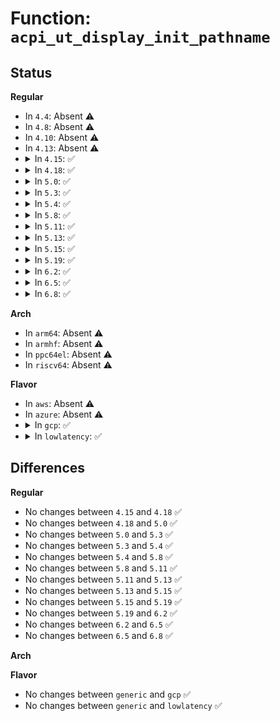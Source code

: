 # Function: <code>acpi_ut_display_init_pathname</code>

## Status
<b>Regular</b>
<ul>
<li>
In <code>4.4</code>: Absent ⚠️
</li>
<li>
In <code>4.8</code>: Absent ⚠️
</li>
<li>
In <code>4.10</code>: Absent ⚠️
</li>
<li>
In <code>4.13</code>: Absent ⚠️
</li>
<li>
<details>
<summary>In <code>4.15</code>: ✅</summary>

```c
void acpi_ut_display_init_pathname(u8 type, struct acpi_namespace_node *obj_handle, const char *path);
```

**Collision:** Unique Global

**Inline:** No

**Transformation:** False

**Instances:**

```
In drivers/acpi/acpica/utmisc.c (ffffffff81584aa8)
Location: drivers/acpi/acpica/utmisc.c:366
Inline: False
Direct callers:
  - drivers/acpi/acpica/dsargs.c:acpi_ds_get_region_arguments
  - drivers/acpi/acpica/dsargs.c:acpi_ds_get_bank_field_arguments
  - drivers/acpi/acpica/dsargs.c:acpi_ds_get_buffer_field_arguments
  - drivers/acpi/acpica/nsinit.c:acpi_ns_init_one_device
  - drivers/acpi/acpica/nsinit.c:acpi_ns_init_one_device
```
**Symbols:**

```
ffffffff81584aa8-ffffffff81584b7a: acpi_ut_display_init_pathname (STB_GLOBAL)
```
</details>
</li>
<li>
<details>
<summary>In <code>4.18</code>: ✅</summary>

```c
void acpi_ut_display_init_pathname(u8 type, struct acpi_namespace_node *obj_handle, const char *path);
```

**Collision:** Unique Global

**Inline:** No

**Transformation:** False

**Instances:**

```
In drivers/acpi/acpica/utmisc.c (ffffffff815bbc19)
Location: drivers/acpi/acpica/utmisc.c:330
Inline: False
Direct callers:
  - drivers/acpi/acpica/dsargs.c:acpi_ds_get_region_arguments
  - drivers/acpi/acpica/dsargs.c:acpi_ds_get_bank_field_arguments
  - drivers/acpi/acpica/dsargs.c:acpi_ds_get_buffer_field_arguments
  - drivers/acpi/acpica/nsinit.c:acpi_ns_init_one_device
  - drivers/acpi/acpica/nsinit.c:acpi_ns_init_one_device
```
**Symbols:**

```
ffffffff815bbc19-ffffffff815bbceb: acpi_ut_display_init_pathname (STB_GLOBAL)
```
</details>
</li>
<li>
<details>
<summary>In <code>5.0</code>: ✅</summary>

```c
void acpi_ut_display_init_pathname(u8 type, struct acpi_namespace_node *obj_handle, const char *path);
```

**Collision:** Unique Global

**Inline:** No

**Transformation:** False

**Instances:**

```
In drivers/acpi/acpica/utmisc.c (ffffffff815d505f)
Location: drivers/acpi/acpica/utmisc.c:331
Inline: False
Direct callers:
  - drivers/acpi/acpica/dsargs.c:acpi_ds_get_region_arguments
  - drivers/acpi/acpica/dsargs.c:acpi_ds_get_bank_field_arguments
  - drivers/acpi/acpica/dsargs.c:acpi_ds_get_buffer_field_arguments
  - drivers/acpi/acpica/nsinit.c:acpi_ns_init_one_device
  - drivers/acpi/acpica/nsinit.c:acpi_ns_init_one_device
```
**Symbols:**

```
ffffffff815d505f-ffffffff815d5131: acpi_ut_display_init_pathname (STB_GLOBAL)
```
</details>
</li>
<li>
<details>
<summary>In <code>5.3</code>: ✅</summary>

```c
void acpi_ut_display_init_pathname(u8 type, struct acpi_namespace_node *obj_handle, const char *path);
```

**Collision:** Unique Global

**Inline:** No

**Transformation:** False

**Instances:**

```
In drivers/acpi/acpica/utmisc.c (ffffffff816069f8)
Location: drivers/acpi/acpica/utmisc.c:331
Inline: False
Direct callers:
  - drivers/acpi/acpica/dsargs.c:acpi_ds_get_region_arguments
  - drivers/acpi/acpica/dsargs.c:acpi_ds_get_bank_field_arguments
  - drivers/acpi/acpica/dsargs.c:acpi_ds_get_buffer_field_arguments
  - drivers/acpi/acpica/nsinit.c:acpi_ns_init_one_device
  - drivers/acpi/acpica/nsinit.c:acpi_ns_init_one_device
```
**Symbols:**

```
ffffffff816069f8-ffffffff81606aca: acpi_ut_display_init_pathname (STB_GLOBAL)
```
</details>
</li>
<li>
<details>
<summary>In <code>5.4</code>: ✅</summary>

```c
void acpi_ut_display_init_pathname(u8 type, struct acpi_namespace_node *obj_handle, const char *path);
```

**Collision:** Unique Global

**Inline:** No

**Transformation:** False

**Instances:**

```
In drivers/acpi/acpica/utmisc.c (ffffffff81627e93)
Location: drivers/acpi/acpica/utmisc.c:331
Inline: False
Direct callers:
  - drivers/acpi/acpica/dsargs.c:acpi_ds_get_region_arguments
  - drivers/acpi/acpica/dsargs.c:acpi_ds_get_bank_field_arguments
  - drivers/acpi/acpica/dsargs.c:acpi_ds_get_buffer_field_arguments
  - drivers/acpi/acpica/nsinit.c:acpi_ns_init_one_device
  - drivers/acpi/acpica/nsinit.c:acpi_ns_init_one_device
```
**Symbols:**

```
ffffffff81627e93-ffffffff81627f65: acpi_ut_display_init_pathname (STB_GLOBAL)
```
</details>
</li>
<li>
<details>
<summary>In <code>5.8</code>: ✅</summary>

```c
void acpi_ut_display_init_pathname(u8 type, struct acpi_namespace_node *obj_handle, const char *path);
```

**Collision:** Unique Global

**Inline:** No

**Transformation:** False

**Instances:**

```
In drivers/acpi/acpica/utmisc.c (ffffffff816d462d)
Location: drivers/acpi/acpica/utmisc.c:331
Inline: False
Direct callers:
  - drivers/acpi/acpica/dsargs.c:acpi_ds_get_region_arguments
  - drivers/acpi/acpica/dsargs.c:acpi_ds_get_bank_field_arguments
  - drivers/acpi/acpica/dsargs.c:acpi_ds_get_buffer_field_arguments
  - drivers/acpi/acpica/nsinit.c:acpi_ns_init_one_device
  - drivers/acpi/acpica/nsinit.c:acpi_ns_init_one_device
```
**Symbols:**

```
ffffffff816d462d-ffffffff816d46ff: acpi_ut_display_init_pathname (STB_GLOBAL)
```
</details>
</li>
<li>
<details>
<summary>In <code>5.11</code>: ✅</summary>

```c
void acpi_ut_display_init_pathname(u8 type, struct acpi_namespace_node *obj_handle, const char *path);
```

**Collision:** Unique Global

**Inline:** No

**Transformation:** False

**Instances:**

```
In drivers/acpi/acpica/utmisc.c (ffffffff816f25fa)
Location: drivers/acpi/acpica/utmisc.c:331
Inline: False
Direct callers:
  - drivers/acpi/acpica/dsargs.c:acpi_ds_get_region_arguments
  - drivers/acpi/acpica/dsargs.c:acpi_ds_get_bank_field_arguments
  - drivers/acpi/acpica/dsargs.c:acpi_ds_get_buffer_field_arguments
  - drivers/acpi/acpica/nsinit.c:acpi_ns_init_one_device
  - drivers/acpi/acpica/nsinit.c:acpi_ns_init_one_device
```
**Symbols:**

```
ffffffff816f25fa-ffffffff816f26cc: acpi_ut_display_init_pathname (STB_GLOBAL)
```
</details>
</li>
<li>
<details>
<summary>In <code>5.13</code>: ✅</summary>

```c
void acpi_ut_display_init_pathname(u8 type, struct acpi_namespace_node *obj_handle, const char *path);
```

**Collision:** Unique Global

**Inline:** No

**Transformation:** False

**Instances:**

```
In drivers/acpi/acpica/utmisc.c (ffffffff816d44ab)
Location: drivers/acpi/acpica/utmisc.c:331
Inline: False
Direct callers:
  - drivers/acpi/acpica/dsargs.c:acpi_ds_get_region_arguments
  - drivers/acpi/acpica/dsargs.c:acpi_ds_get_bank_field_arguments
  - drivers/acpi/acpica/dsargs.c:acpi_ds_get_buffer_field_arguments
  - drivers/acpi/acpica/nsinit.c:acpi_ns_init_one_device
  - drivers/acpi/acpica/nsinit.c:acpi_ns_init_one_device
```
**Symbols:**

```
ffffffff816d44ab-ffffffff816d457d: acpi_ut_display_init_pathname (STB_GLOBAL)
```
</details>
</li>
<li>
<details>
<summary>In <code>5.15</code>: ✅</summary>

```c
void acpi_ut_display_init_pathname(u8 type, struct acpi_namespace_node *obj_handle, const char *path);
```

**Collision:** Unique Global

**Inline:** No

**Transformation:** False

**Instances:**

```
In drivers/acpi/acpica/utmisc.c (ffffffff8174bd82)
Location: drivers/acpi/acpica/utmisc.c:331
Inline: False
Direct callers:
  - drivers/acpi/acpica/dsargs.c:acpi_ds_get_region_arguments
  - drivers/acpi/acpica/dsargs.c:acpi_ds_get_bank_field_arguments
  - drivers/acpi/acpica/dsargs.c:acpi_ds_get_buffer_field_arguments
  - drivers/acpi/acpica/nsinit.c:acpi_ns_init_one_device
  - drivers/acpi/acpica/nsinit.c:acpi_ns_init_one_device
```
**Symbols:**

```
ffffffff8174bd82-ffffffff8174be54: acpi_ut_display_init_pathname (STB_GLOBAL)
```
</details>
</li>
<li>
<details>
<summary>In <code>5.19</code>: ✅</summary>

```c
void acpi_ut_display_init_pathname(u8 type, struct acpi_namespace_node *obj_handle, const char *path);
```

**Collision:** Unique Global

**Inline:** No

**Transformation:** False

**Instances:**

```
In drivers/acpi/acpica/utmisc.c (ffffffff8187e393)
Location: drivers/acpi/acpica/utmisc.c:331
Inline: False
Direct callers:
  - drivers/acpi/acpica/dsargs.c:acpi_ds_get_region_arguments
  - drivers/acpi/acpica/dsargs.c:acpi_ds_get_bank_field_arguments
  - drivers/acpi/acpica/dsargs.c:acpi_ds_get_buffer_field_arguments
  - drivers/acpi/acpica/evregion.c:acpi_ev_execute_reg_method
  - drivers/acpi/acpica/nsinit.c:acpi_ns_init_one_device
  - drivers/acpi/acpica/nsinit.c:acpi_ns_init_one_device
```
**Symbols:**

```
ffffffff8187e393-ffffffff8187e484: acpi_ut_display_init_pathname (STB_GLOBAL)
```
</details>
</li>
<li>
<details>
<summary>In <code>6.2</code>: ✅</summary>

```c
void acpi_ut_display_init_pathname(u8 type, struct acpi_namespace_node *obj_handle, const char *path);
```

**Collision:** Unique Global

**Inline:** No

**Transformation:** False

**Instances:**

```
In drivers/acpi/acpica/utmisc.c (ffffffff819c1f60)
Location: drivers/acpi/acpica/utmisc.c:331
Inline: False
Direct callers:
  - drivers/acpi/acpica/dsargs.c:acpi_ds_get_region_arguments
  - drivers/acpi/acpica/dsargs.c:acpi_ds_get_bank_field_arguments
  - drivers/acpi/acpica/dsargs.c:acpi_ds_get_buffer_field_arguments
  - drivers/acpi/acpica/evregion.c:acpi_ev_execute_reg_method
  - drivers/acpi/acpica/nsinit.c:acpi_ns_init_one_device
  - drivers/acpi/acpica/nsinit.c:acpi_ns_init_one_device
```
**Symbols:**

```
ffffffff819c1f60-ffffffff819c2061: acpi_ut_display_init_pathname (STB_GLOBAL)
```
</details>
</li>
<li>
<details>
<summary>In <code>6.5</code>: ✅</summary>

```c
void acpi_ut_display_init_pathname(u8 type, struct acpi_namespace_node *obj_handle, const char *path);
```

**Collision:** Unique Global

**Inline:** No

**Transformation:** False

**Instances:**

```
In drivers/acpi/acpica/utmisc.c (ffffffff81a092b0)
Location: drivers/acpi/acpica/utmisc.c:331
Inline: False
Direct callers:
  - drivers/acpi/acpica/dsargs.c:acpi_ds_get_region_arguments
  - drivers/acpi/acpica/dsargs.c:acpi_ds_get_bank_field_arguments
  - drivers/acpi/acpica/dsargs.c:acpi_ds_get_buffer_field_arguments
  - drivers/acpi/acpica/evregion.c:acpi_ev_execute_reg_method
  - drivers/acpi/acpica/nsinit.c:acpi_ns_init_one_device
  - drivers/acpi/acpica/nsinit.c:acpi_ns_init_one_device
```
**Symbols:**

```
ffffffff81a092b0-ffffffff81a093b1: acpi_ut_display_init_pathname (STB_GLOBAL)
```
</details>
</li>
<li>
<details>
<summary>In <code>6.8</code>: ✅</summary>

```c
void acpi_ut_display_init_pathname(u8 type, struct acpi_namespace_node *obj_handle, const char *path);
```

**Collision:** Unique Global

**Inline:** No

**Transformation:** False

**Instances:**

```
In drivers/acpi/acpica/utmisc.c (ffffffff81a541c0)
Location: drivers/acpi/acpica/utmisc.c:331
Inline: False
Direct callers:
  - drivers/acpi/acpica/dsargs.c:acpi_ds_get_region_arguments
  - drivers/acpi/acpica/dsargs.c:acpi_ds_get_bank_field_arguments
  - drivers/acpi/acpica/dsargs.c:acpi_ds_get_buffer_field_arguments
  - drivers/acpi/acpica/evregion.c:acpi_ev_execute_reg_method
  - drivers/acpi/acpica/nsinit.c:acpi_ns_init_one_device
  - drivers/acpi/acpica/nsinit.c:acpi_ns_init_one_device
```
**Symbols:**

```
ffffffff81a541c0-ffffffff81a542c1: acpi_ut_display_init_pathname (STB_GLOBAL)
```
</details>
</li>
</ul>
<b>Arch</b>
<ul>
<li>
In <code>arm64</code>: Absent ⚠️
</li>
<li>
In <code>armhf</code>: Absent ⚠️
</li>
<li>
In <code>ppc64el</code>: Absent ⚠️
</li>
<li>
In <code>riscv64</code>: Absent ⚠️
</li>
</ul>
<b>Flavor</b>
<ul>
<li>
In <code>aws</code>: Absent ⚠️
</li>
<li>
In <code>azure</code>: Absent ⚠️
</li>
<li>
<details>
<summary>In <code>gcp</code>: ✅</summary>

```c
void acpi_ut_display_init_pathname(u8 type, struct acpi_namespace_node *obj_handle, const char *path);
```

**Collision:** Unique Global

**Inline:** No

**Transformation:** False

**Instances:**

```
In drivers/acpi/acpica/utmisc.c (ffffffff8161c173)
Location: drivers/acpi/acpica/utmisc.c:331
Inline: False
Direct callers:
  - drivers/acpi/acpica/dsargs.c:acpi_ds_get_region_arguments
  - drivers/acpi/acpica/dsargs.c:acpi_ds_get_bank_field_arguments
  - drivers/acpi/acpica/dsargs.c:acpi_ds_get_buffer_field_arguments
  - drivers/acpi/acpica/nsinit.c:acpi_ns_init_one_device
  - drivers/acpi/acpica/nsinit.c:acpi_ns_init_one_device
```
**Symbols:**

```
ffffffff8161c173-ffffffff8161c245: acpi_ut_display_init_pathname (STB_GLOBAL)
```
</details>
</li>
<li>
<details>
<summary>In <code>lowlatency</code>: ✅</summary>

```c
void acpi_ut_display_init_pathname(u8 type, struct acpi_namespace_node *obj_handle, const char *path);
```

**Collision:** Unique Global

**Inline:** No

**Transformation:** False

**Instances:**

```
In drivers/acpi/acpica/utmisc.c (ffffffff81636023)
Location: drivers/acpi/acpica/utmisc.c:331
Inline: False
Direct callers:
  - drivers/acpi/acpica/dsargs.c:acpi_ds_get_region_arguments
  - drivers/acpi/acpica/dsargs.c:acpi_ds_get_bank_field_arguments
  - drivers/acpi/acpica/dsargs.c:acpi_ds_get_buffer_field_arguments
  - drivers/acpi/acpica/nsinit.c:acpi_ns_init_one_device
  - drivers/acpi/acpica/nsinit.c:acpi_ns_init_one_device
```
**Symbols:**

```
ffffffff81636023-ffffffff816360f5: acpi_ut_display_init_pathname (STB_GLOBAL)
```
</details>
</li>
</ul>

## Differences
<b>Regular</b>
<ul>
<li>
No changes between <code>4.15</code> and <code>4.18</code> ✅
</li>
<li>
No changes between <code>4.18</code> and <code>5.0</code> ✅
</li>
<li>
No changes between <code>5.0</code> and <code>5.3</code> ✅
</li>
<li>
No changes between <code>5.3</code> and <code>5.4</code> ✅
</li>
<li>
No changes between <code>5.4</code> and <code>5.8</code> ✅
</li>
<li>
No changes between <code>5.8</code> and <code>5.11</code> ✅
</li>
<li>
No changes between <code>5.11</code> and <code>5.13</code> ✅
</li>
<li>
No changes between <code>5.13</code> and <code>5.15</code> ✅
</li>
<li>
No changes between <code>5.15</code> and <code>5.19</code> ✅
</li>
<li>
No changes between <code>5.19</code> and <code>6.2</code> ✅
</li>
<li>
No changes between <code>6.2</code> and <code>6.5</code> ✅
</li>
<li>
No changes between <code>6.5</code> and <code>6.8</code> ✅
</li>
</ul>
<b>Arch</b>
<ul>
</ul>
<b>Flavor</b>
<ul>
<li>
No changes between <code>generic</code> and <code>gcp</code> ✅
</li>
<li>
No changes between <code>generic</code> and <code>lowlatency</code> ✅
</li>
</ul>
